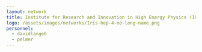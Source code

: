 ```yaml
---
layout: network
title: Institute for Research and Innovation in High Energy Physics (IRIS-HEP)
logo: /assets/images/networks/Iris-hep-4-no-long-name.png
personnel:
  - davidlange6
  - pelmer
---
```

